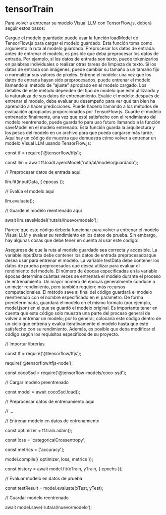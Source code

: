 # tensorTrain
Para volver a entrenar su modelo Visual LLM con TensorFlow.js, deberá seguir estos pasos:

Cargue el modelo guardado: puede usar la función loadModel de TensorFlow.js para cargar el modelo guardado. Esta función toma como argumento la ruta al modelo guardado.
Preprocesar los datos de entrada: antes de entrenar el modelo, es posible que deba preprocesar los datos de entrada. Por ejemplo, si los datos de entrada son texto, puede tokenizarlos en palabras individuales o realizar otras tareas de limpieza de texto. Si los datos de entrada son imágenes, puede cambiar su tamaño a un tamaño fijo o normalizar sus valores de píxeles.
Entrene el modelo: una vez que los datos de entrada hayan sido preprocesados, puede entrenar el modelo llamando al método de "ajuste" apropiado en el modelo cargado. Los detalles de este método dependen del tipo de modelo que esté utilizando y la naturaleza de sus datos de entrenamiento.
Evalúe el modelo: después de entrenar el modelo, debe evaluar su desempeño para ver qué tan bien ha aprendido a hacer predicciones. Puede hacerlo llamando a los métodos de evaluación apropiados proporcionados por TensorFlow.js.
Guarde el modelo entrenado: finalmente, una vez que esté satisfecho con el rendimiento del modelo reentrenado, puede guardarlo para uso futuro llamando a la función saveModel en el modelo entrenado. Esta función guarda la arquitectura y los pesos del modelo en un archivo para que pueda cargarse más tarde.
Aquí hay un código de muestra que demuestra cómo volver a entrenar un modelo Visual LLM usando TensorFlow.js:

const tf = require('@tensorflow/tfjs');

const llm = await tf.loadLayersModel('ruta/al/modelo/guardado');

// Preprocesar datos de entrada aquí

llm.fit(inputData, { épocas });

// Evalúa el modelo aquí

llm.evaluate();

// Guarde el modelo reentrenado aquí

await llm.saveModel('ruta/al/nuevo/modelo');


Parece que este código debería funcionar para volver a entrenar el modelo Visual LLM y evaluar su rendimiento en los datos de prueba. Sin embargo, hay algunas cosas que debe tener en cuenta al usar este código:

Asegúrese de que la ruta al modelo guardado sea correcta y accesible.
La variable inputData debe contener los datos de entrada preprocesados ​​que desea usar para entrenar el modelo.
La variable testData debe contener los datos de prueba preprocesados ​​que desea utilizar para evaluar el rendimiento del modelo.
El número de épocas especificadas en la variable épocas determina cuántas veces se entrenará el modelo durante el proceso de entrenamiento. Un mayor número de épocas generalmente conduce a un mejor rendimiento, pero también requiere más recursos computacionales.
El método save al final del código guardará el modelo reentrenado con el nombre especificado en el parámetro. De forma predeterminada, guardará el modelo en el mismo formato (por ejemplo, model.json) en el que se guardó el modelo original.
Es importante tener en cuenta que este código solo muestra una parte del proceso general de volver a entrenar un modelo; por lo general, colocaría este código dentro de un ciclo que entrena y evalúa iterativamente el modelo hasta que esté satisfecho con su rendimiento. Además, es posible que deba modificar el código según los requisitos específicos de su proyecto.

// Importar librerías

const tf = require('@tensorflow/tfjs');

require('@tensorflow/tfjs-node');

const cocoSsd = require('@tensorflow-models/coco-ssd');

// Cargar modelo preentrenado

const model = await cocoSsd.load();

// Preprocesar datos de entrenamiento aquí

// ...

// Entrenar modelo en datos de entrenamiento

const optimizer = tf.train.adam();

const loss = 'categoricalCrossentropy';

const metrics = ['accuracy'];


model.compile({ optimizer, loss, metrics });

const history = await model.fit(xTrain, yTrain, { epochs });

// Evaluar modelo en datos de prueba

const testResult = model.evaluate(xTest, yTest);

// Guardar modelo reentrenado

await model.save('ruta/al/nuevo/modelo');


